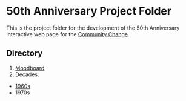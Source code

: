 # 50th Anniversary Project Folder  

This is the project folder for the development of the 50th Anniversary interactive web page for the [Community Change](https://communitychange.org).  

## Directory 

1. [Moodboard](TIMELINE/moodboard/readme.md)  
2. Decades:    
  + [1960s](TIMELINE/1960/readme.md)    
  + 1970s  
  

